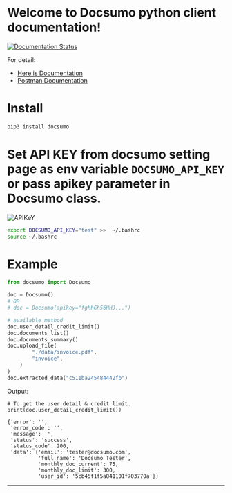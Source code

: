 # Welcome to Docsumo python client documentation!
[![Documentation Status](https://readthedocs.org/projects/docsumo/badge/?version=latest)](https://docsumo.readthedocs.io/en/latest/?badge=latest)

For detail:
- [Here is Documentation](https://docsumo.readthedocs.io/en/latest/index.html)  
- [Postman Documentation](https://documenter.getpostman.com/view/4263853/S11LtdGN)


# Install 
```bash
pip3 install docsumo
```

# Set API KEY from docsumo setting page as env variable `DOCSUMO_API_KEY` or pass apikey parameter in Docsumo class.

![APIKeY](https://i.imgur.com/hmOcaYp.png)

```bash
export DOCSUMO_API_KEY="test" >>  ~/.bashrc
source ~/.bashrc
```


# Example
``` py
from docsumo import Docsumo

doc = Docsumo()
# OR
# doc = Docsumo(apikey="fghhGh56HHJ...")

# available method
doc.user_detail_credit_limit()
doc.documents_list()
doc.documents_summary()
doc.upload_file(
        "./data/invoice.pdf",
        "invoice",
    )
)
doc.extracted_data("c511ba245484442fb")

```

Output:
```
# To get the user detail & credit limit.
print(doc.user_detail_credit_limit())

{'error': '',
 'error_code': '',
 'message': '',
 'status': 'success',
 'status_code': 200,
 'data': {'email': 'tester@docsumo.com',
          'full_name': 'Docsumo Tester',
          'monthly_doc_current': 75,
          'monthly_doc_limit': 300,
          'user_id': '5cb45f1f5a841101f703770a'}}
```
____